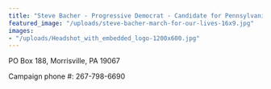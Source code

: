 ```yaml
---
title: "Steve Bacher - Progressive Democrat - Candidate for Pennsylvania's 1st Congressional District"
featured_image: "/uploads/steve-bacher-march-for-our-lives-16x9.jpg"
images:
- "/uploads/Headshot_with_embedded_logo-1200x600.jpg"
---
```


PO Box 188, Morrisville, PA 19067

Campaign phone #: 267-798-6690
